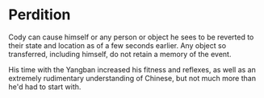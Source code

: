 # Perdition
Cody can cause himself or any person or object he sees to be reverted to their state and location as of a few seconds earlier. Any object so transferred, including himself, do not retain a memory of the event.

His time with the Yangban increased his fitness and reflexes, as well as an extremely rudimentary understanding of Chinese, but not much more than he'd had to start with.

